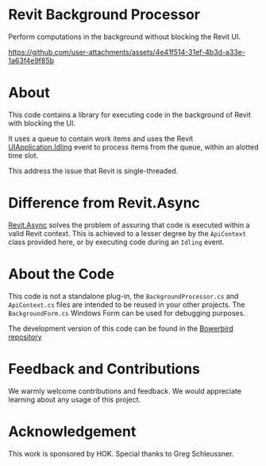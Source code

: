 # Revit Background Processor

Perform computations in the background without blocking the Revit UI.  

https://github.com/user-attachments/assets/4e41f514-31ef-4b3d-a33e-1a63f4e9f85b

# About 

This code contains a library for executing code in the background of Revit with 
blocking the UI. 

It uses a queue to contain work items and uses the Revit [UIApplication.Idling](https://www.revitapidocs.com/2019/e233027b-ba8c-0bd1-37b7-93a066efa5a3.htm) 
event to process items from the queue, within an alotted time slot. 

This address the issue that Revit is single-threaded. 

# Difference from Revit.Async

[Revit.Async](https://github.com/KennanChan/Revit.Async) solves the problem of assuring that code 
is executed within a valid Revit context. This is achieved to a lesser degree by the `ApiContext`
class provided here, or by executing code during an `Idling` event. 

# About the Code

This code is not a standalone plug-in, the `BackgroundProcessor.cs` and `ApiContext.cs` 
files are intended to be reused in your other projects. The `BackgroundForm.cs` Windows Form can 
be used for debugging purposes. 

The development version of this code can be found in the 
[Bowerbird repository](https://github.com/ara3d/bowerbird/blob/main/Ara3D.Bowerbird.RevitSamples/BackgroundProcessor.cs)

# Feedback and Contributions 

We warmly welcome contributions and feedback. 
We would appreciate learning about any usage of this project. 

# Acknowledgement

This work is sponsored by HOK. 
Special thanks to Greg Schleussner. 





